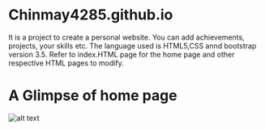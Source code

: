# Chinmay4285.github.io
It is a project to create a personal website. You can add achievements, projects, your skills etc. The language used is HTML5,CSS annd bootstrap version 3.5. Refer to index.HTML page for the home page and other respective HTML pages to modify.

# A Glimpse of home page
![alt text](https://github.com/Chinmay4285/Chinmay4285.github.io/images/Personal.PNG)

